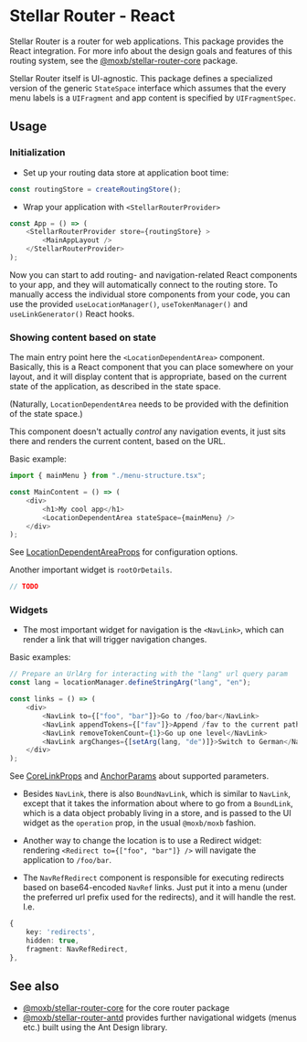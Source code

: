 # Stellar Router - React

Stellar Router is a router for web applications. This package provides the React integration.
For more info about the design goals and features of this routing system,
see the [@moxb/stellar-router-core](../stellar-router-core) package.

Stellar Router itself is UI-agnostic.
This package defines a specialized version of the generic `StateSpace` interface which assumes that
the every menu labels is a `UIFragment` and app content is specified by `UIFragmentSpec`.

## Usage

### Initialization

 * Set up your routing data store at application boot time:

```typescript jsx
const routingStore = createRoutingStore();
```

 * Wrap your application with `<StellarRouterProvider>`

```typescript jsx
const App = () => (
    <StellarRouterProvider store={routingStore} >
        <MainAppLayout />
    </StellarRouterProvider>
);
```

Now you can start to add routing- and navigation-related React components to
your app, and they will automatically connect to the routing store.
To manually access the individual store components from your code, you can use
the provided `useLocationManager()`, `useTokenManager()` and `useLinkGenerator()`
React hooks.

### Showing content based on state

The main entry point here the `<LocationDependentArea>` component. Basically, this is a React component
that you can place somewhere on your layout, and it will display content that is appropriate, based on the current
state of the application, as described in the state space.

(Naturally, `LocationDependentArea` needs to be provided with the definition of the state space.)

This component doesn't actually _control_ any navigation events, it just sits there and renders the current content,
based on the URL.

Basic example:
```typescript jsx
import { mainMenu } from "./menu-structure.tsx";

const MainContent = () => (
    <div>
        <h1>My cool app</h1>
        <LocationDependentArea stateSpace={mainMenu} />
    </div>
);
```

See [LocationDependentAreaProps](src/LocationDependentAreaProps.ts) for configuration options.

Another important widget is `rootOrDetails`.

```typescript jsx
// TODO
```

### Widgets

 * The most important widget for navigation is the `<NavLink>`,
which can render a link that will trigger navigation changes.

Basic examples:

```typescript jsx
// Prepare an UrlArg for interacting with the "lang" url query param
const lang = locationManager.defineStringArg("lang", "en");

const links = () => (
    <div>
        <NavLink to={["foo", "bar"]}>Go to /foo/bar</NavLink>
        <NavLink appendTokens={["fav"]}>Append /fav to the current path</NavLink>
        <NavLink removeTokenCount={1}>Go up one level</NavLink>
        <NavLink argChanges={[setArg(lang, "de")]}>Switch to German</NavLink>
    </div>
);
```
See [CoreLinkProps](../stellar-router-core/src/linking/CoreLinkProps.ts)
and [AnchorParams](../react-html/src/Anchor.tsx) about supported parameters.

 * Besides `NavLink`, there is also `BoundNavLink`, which is similar to `NavLink`,
   except that it takes the information about where to go from a `BoundLink`,
   which is a data object probably living in a store, and is passed to the UI widget as the `operation` prop,
   in the usual `@moxb/moxb` fashion.

 * Another way to change the location is to use a Redirect widget: rendering `<Redirect to={["foo", "bar"]} />` will
navigate the application to `/foo/bar`.

 * The `NavRefRedirect` component is responsible for executing redirects based on base64-encoded `NavRef` links.
Just put it into a menu (under the preferred url prefix used for the redirects),
and it will handle the rest. I.e.

```typescript
{
    key: 'redirects',
    hidden: true,
    fragment: NavRefRedirect,
},
```

## See also
* [@moxb/stellar-router-core](../stellar-router-core) for the core router package
* [@moxb/stellar-router-antd](../stellar-router-antd) provides further navigational widgets
  (menus etc.) built using the Ant Design library.
